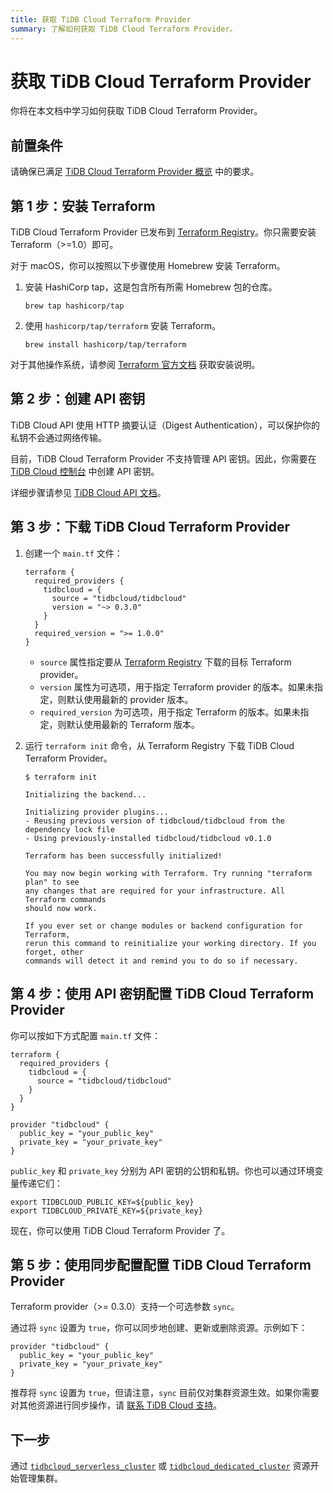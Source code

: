 ```yaml
---
title: 获取 TiDB Cloud Terraform Provider
summary: 了解如何获取 TiDB Cloud Terraform Provider。
---
```


# 获取 TiDB Cloud Terraform Provider

你将在本文档中学习如何获取 TiDB Cloud Terraform Provider。

## 前置条件

请确保已满足 [TiDB Cloud Terraform Provider 概览](/tidb-cloud/terraform-tidbcloud-provider-overview.md#requirements) 中的要求。

## 第 1 步：安装 Terraform

TiDB Cloud Terraform Provider 已发布到 [Terraform Registry](https://registry.terraform.io/)。你只需要安装 Terraform（>=1.0）即可。

对于 macOS，你可以按照以下步骤使用 Homebrew 安装 Terraform。

1. 安装 HashiCorp tap，这是包含所有所需 Homebrew 包的仓库。

    ```shell
    brew tap hashicorp/tap
    ```

2. 使用 `hashicorp/tap/terraform` 安装 Terraform。

    ```shell
    brew install hashicorp/tap/terraform
    ```

对于其他操作系统，请参阅 [Terraform 官方文档](https://learn.hashicorp.com/tutorials/terraform/install-cli) 获取安装说明。

## 第 2 步：创建 API 密钥

TiDB Cloud API 使用 HTTP 摘要认证（Digest Authentication），可以保护你的私钥不会通过网络传输。

目前，TiDB Cloud Terraform Provider 不支持管理 API 密钥。因此，你需要在 [TiDB Cloud 控制台](https://tidbcloud.com/project/clusters) 中创建 API 密钥。

详细步骤请参见 [TiDB Cloud API 文档](https://docs.pingcap.com/tidbcloud/api/v1beta#section/Authentication/API-Key-Management)。

## 第 3 步：下载 TiDB Cloud Terraform Provider

1. 创建一个 `main.tf` 文件：

   ```
   terraform {
     required_providers {
       tidbcloud = {
         source = "tidbcloud/tidbcloud"
         version = "~> 0.3.0"
       }
     }
     required_version = ">= 1.0.0"
   }
   ```

   - `source` 属性指定要从 [Terraform Registry](https://registry.terraform.io/) 下载的目标 Terraform provider。
   - `version` 属性为可选项，用于指定 Terraform provider 的版本。如果未指定，则默认使用最新的 provider 版本。
   - `required_version` 为可选项，用于指定 Terraform 的版本。如果未指定，则默认使用最新的 Terraform 版本。

2. 运行 `terraform init` 命令，从 Terraform Registry 下载 TiDB Cloud Terraform Provider。

   ```
   $ terraform init

   Initializing the backend...

   Initializing provider plugins...
   - Reusing previous version of tidbcloud/tidbcloud from the dependency lock file
   - Using previously-installed tidbcloud/tidbcloud v0.1.0

   Terraform has been successfully initialized!

   You may now begin working with Terraform. Try running "terraform plan" to see
   any changes that are required for your infrastructure. All Terraform commands
   should now work.

   If you ever set or change modules or backend configuration for Terraform,
   rerun this command to reinitialize your working directory. If you forget, other
   commands will detect it and remind you to do so if necessary.
   ```

## 第 4 步：使用 API 密钥配置 TiDB Cloud Terraform Provider

你可以按如下方式配置 `main.tf` 文件：

```
terraform {
  required_providers {
    tidbcloud = {
      source = "tidbcloud/tidbcloud"
    }
  }
}

provider "tidbcloud" {
  public_key = "your_public_key"
  private_key = "your_private_key"
}
```

`public_key` 和 `private_key` 分别为 API 密钥的公钥和私钥。你也可以通过环境变量传递它们：

```
export TIDBCLOUD_PUBLIC_KEY=${public_key}
export TIDBCLOUD_PRIVATE_KEY=${private_key}
```

现在，你可以使用 TiDB Cloud Terraform Provider 了。

## 第 5 步：使用同步配置配置 TiDB Cloud Terraform Provider

Terraform provider（>= 0.3.0）支持一个可选参数 `sync`。

通过将 `sync` 设置为 `true`，你可以同步地创建、更新或删除资源。示例如下：

```
provider "tidbcloud" {
  public_key = "your_public_key"
  private_key = "your_private_key"
}
```

推荐将 `sync` 设置为 `true`，但请注意，`sync` 目前仅对集群资源生效。如果你需要对其他资源进行同步操作，请 [联系 TiDB Cloud 支持](/tidb-cloud/tidb-cloud-support.md)。

## 下一步

通过 [`tidbcloud_serverless_cluster`](/tidb-cloud/terraform-use-serverless-cluster-resource.md) 或 [`tidbcloud_dedicated_cluster`](/tidb-cloud/terraform-use-dedicated-cluster-resource.md) 资源开始管理集群。